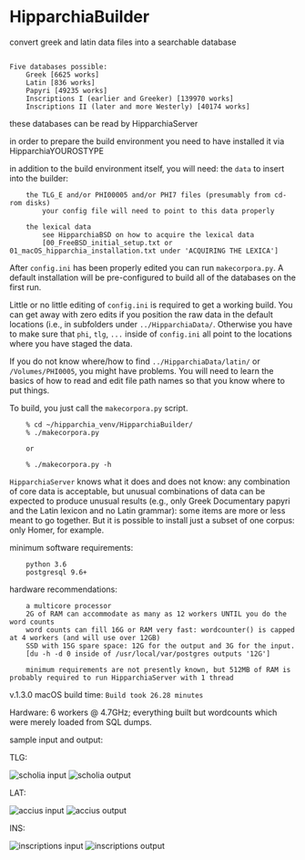 # HipparchiaBuilder

convert greek and latin data files into a searchable database

```

Five databases possible:
    Greek [6625 works]
    Latin [836 works]
    Papyri [49235 works]
    Inscriptions I (earlier and Greeker) [139970 works]
    Inscriptions II (later and more Westerly) [40174 works]

```

these databases can be read by HipparchiaServer

in order to prepare the build environment you need to have installed it via HipparchiaYOUROSTYPE

in addition to the build environment itself, you will need: the `data` to insert into the builder:

```
    the TLG_E and/or PHI00005 and/or PHI7 files (presumably from cd-rom disks)
        your config file will need to point to this data properly

    the lexical data 
        see HipparchiaBSD on how to acquire the lexical data
        [00_FreeBSD_initial_setup.txt or 01_macOS_hipparchia_installation.txt under 'ACQUIRING THE LEXICA']
```

After `config.ini` has been properly edited you can run `makecorpora.py`. A default installation will 
be pre-configured to build all of the databases on the first run.

Little or no little editing of `config.ini` is required to get a working build. You can get away with zero 
edits if you position the raw data in the default locations (i.e., in subfolders under `../HipparchiaData/`. 
Otherwise you have to make sure that `phi`, `tlg`, `...` inside of `config.ini`
all point to the locations where you have staged the data.

If you do not know where/how to find `../HipparchiaData/latin/` or `/Volumes/PHI0005`, you might have problems.
You will need to learn the basics of how to read and edit file path names so that you know where to put things. 

To build, you just call the `makecorpora.py` script. 

```
    % cd ~/hipparchia_venv/HipparchiaBuilder/
    % ./makecorpora.py
    
    or
    
    % ./makecorpora.py -h
```

`HipparchiaServer` knows what it does and does not know: any combination of core data is acceptable, but unusual
combinations of data can be expected to produce unusual results (e.g., only Greek Documentary papyri and the Latin
lexicon and no Latin grammar): some items are more or less meant to go together. But it is possible to install
just a subset of one corpus: only Homer, for example.

minimum software requirements:
```
    python 3.6
    postgresql 9.6+
```

hardware recommendations:
```
	a multicore processor
	2G of RAM can accommodate as many as 12 workers UNTIL you do the word counts
	word counts can fill 16G or RAM very fast: wordcounter() is capped at 4 workers (and will use over 12GB)
	SSD with 15G spare space: 12G for the output and 3G for the input.
	[du -h -d 0 inside of /usr/local/var/postgres outputs '12G']

	minimum requirements are not presently known, but 512MB of RAM is probably required to run HipparchiaServer with 1 thread

```

v.1.3.0 macOS build time: `Build took 26.28 minutes`

Hardware: 6 workers @ 4.7GHz; everything built but wordcounts which were merely loaded from SQL dumps.

sample input and output:

TLG:

![scholia input](readmeimages/scholia_input.png)
![scholia output](readmeimages/scholia_output.png)

LAT:

![accius input](readmeimages/accius_input.png)
![accius output](readmeimages/accius_output.png)

INS:

![inscriptions input](readmeimages/inscriptions_input.png)
![inscriptions output](readmeimages/inscriptions_output.png)